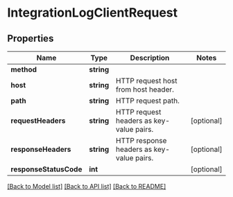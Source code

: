 # IntegrationLogClientRequest

## Properties
Name | Type | Description | Notes
------------ | ------------- | ------------- | -------------
**method** | **string** |  | 
**host** | **string** | HTTP request host from host header. | 
**path** | **string** | HTTP request path. | 
**requestHeaders** | **string** | HTTP request headers as key-value pairs. | [optional] 
**responseHeaders** | **string** | HTTP response headers as key-value pairs. | [optional] 
**responseStatusCode** | **int** |  | [optional] 

[[Back to Model list]](../README.md#documentation-for-models) [[Back to API list]](../README.md#documentation-for-api-endpoints) [[Back to README]](../README.md)


